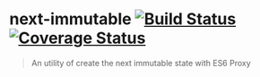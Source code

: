 # next-immutable [![Build Status](https://www.travis-ci.org/zhw2590582/next-immutable.svg?branch=master)](https://www.travis-ci.org/zhw2590582/next-immutable) [![Coverage Status](https://coveralls.io/repos/github/zhw2590582/next-immutable/badge.svg?branch=master)](https://coveralls.io/github/zhw2590582/next-immutable?branch=master)
> An utility of create the next immutable state with ES6 Proxy
